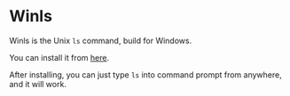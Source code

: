 # Winls
Winls is the Unix `ls` command, build for Windows.

You can install it from [here](https://github.com/mathstar13/winls/releases/download/v1.0.0/winls-1.0.0.exe).

After installing, you can just type `ls` into command prompt from anywhere, and it will work.
